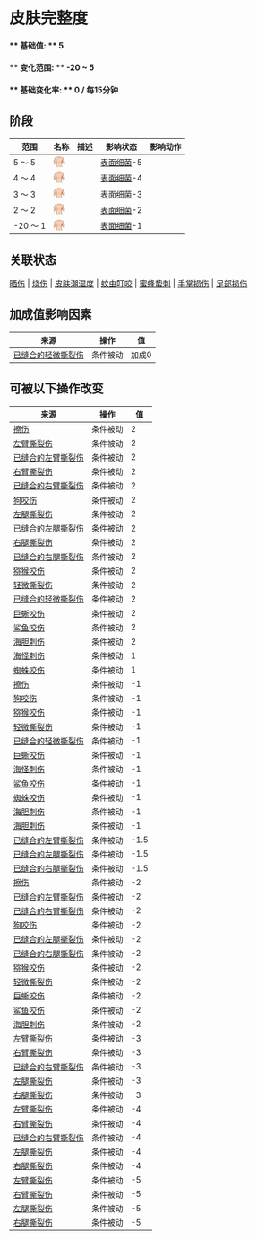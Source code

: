 # 皮肤完整度  
#### ** 基础值: ** 5   
#### ** 变化范围: ** -20 ~ 5  
#### ** 基础变化率: ** 0 / 每15分钟  
## 阶段  
范围  |  名称  |  描述  |  影响状态  |  影响动作  
----  |  ----  |  ----  |  ----  |  ----  
5 ～ 5  |  <img decoding="async" src="Sprite/WeightNormal.png" href="a.md" style="max-width:20px;max-height:20px;">  |    |  [表面细菌](BacteriaSurface.md)-5  |    
4 ～ 4  |  <img decoding="async" src="Sprite/WeightNormal.png" href="a.md" style="max-width:20px;max-height:20px;">  |    |  [表面细菌](BacteriaSurface.md)-4  |    
3 ～ 3  |  <img decoding="async" src="Sprite/WeightNormal.png" href="a.md" style="max-width:20px;max-height:20px;">  |    |  [表面细菌](BacteriaSurface.md)-3  |    
2 ～ 2  |  <img decoding="async" src="Sprite/WeightNormal.png" href="a.md" style="max-width:20px;max-height:20px;">  |    |  [表面细菌](BacteriaSurface.md)-2  |    
-20 ～ 1  |  <img decoding="async" src="Sprite/WeightNormal.png" href="a.md" style="max-width:20px;max-height:20px;">  |    |  [表面细菌](BacteriaSurface.md)-1  |    
## 关联状态  
[晒伤](Sunburn.md)  |  [烧伤](Burns.md)  |  [皮肤潮湿度](SkinHumidity.md)  |  [蚊虫叮咬](BugBites.md)  |  [蜜蜂蛰刺](BeeStings.md)  |  [手掌损伤](HandDamage.md)  |  [足部损伤](FootDamage.md)  
## 加成值影响因素  
来源  |  操作  |  值  
----  |  ----  |  ----  
[已缝合的轻微撕裂伤](W_MinorLacerationStitched.md)  |  条件被动  |  加成0  
## 可被以下操作改变  
来源  |  操作  |  值  
----  |  ----  |  ----  
[擦伤](W_Abrasion.md)  |  条件被动  |  2  
[左臂撕裂伤](W_ArmLacerationL.md)  |  条件被动  |  2  
[已缝合的左臂撕裂伤](W_ArmLacerationLStitched.md)  |  条件被动  |  2  
[右臂撕裂伤](W_ArmLacerationR.md)  |  条件被动  |  2  
[已缝合的右臂撕裂伤](W_ArmLacerationRStitched.md)  |  条件被动  |  2  
[狗咬伤](W_DogBite.md)  |  条件被动  |  2  
[左腿撕裂伤](W_LegLacerationL.md)  |  条件被动  |  2  
[已缝合的左腿撕裂伤](W_LegLacerationLStitched.md)  |  条件被动  |  2  
[右腿撕裂伤](W_LegLacerationR.md)  |  条件被动  |  2  
[已缝合的右腿撕裂伤](W_LegLacerationRStitched.md)  |  条件被动  |  2  
[猕猴咬伤](W_MacaqueBite.md)  |  条件被动  |  2  
[轻微撕裂伤](W_MinorLaceration.md)  |  条件被动  |  2  
[已缝合的轻微撕裂伤](W_MinorLacerationStitched.md)  |  条件被动  |  2  
[巨蜥咬伤](W_MonitorBite.md)  |  条件被动  |  2  
[鲨鱼咬伤](W_SharkBite.md)  |  条件被动  |  2  
[海胆刺伤](W_UrchinWound.md)  |  条件被动  |  2  
[海怪刺伤](W_SeahoundSting.md)  |  条件被动  |  1  
[蜘蛛咬伤](W_SpiderBite.md)  |  条件被动  |  1  
[擦伤](W_Abrasion.md)  |  条件被动  |  -1  
[狗咬伤](W_DogBite.md)  |  条件被动  |  -1  
[猕猴咬伤](W_MacaqueBite.md)  |  条件被动  |  -1  
[轻微撕裂伤](W_MinorLaceration.md)  |  条件被动  |  -1  
[已缝合的轻微撕裂伤](W_MinorLacerationStitched.md)  |  条件被动  |  -1  
[巨蜥咬伤](W_MonitorBite.md)  |  条件被动  |  -1  
[海怪刺伤](W_SeahoundSting.md)  |  条件被动  |  -1  
[鲨鱼咬伤](W_SharkBite.md)  |  条件被动  |  -1  
[蜘蛛咬伤](W_SpiderBite.md)  |  条件被动  |  -1  
[海胆刺伤](W_UrchinWound.md)  |  条件被动  |  -1  
[海胆刺伤](W_UrchinWoundSpines.md)  |  条件被动  |  -1  
[已缝合的左臂撕裂伤](W_ArmLacerationLStitched.md)  |  条件被动  |  -1.5  
[已缝合的左腿撕裂伤](W_LegLacerationLStitched.md)  |  条件被动  |  -1.5  
[已缝合的右腿撕裂伤](W_LegLacerationRStitched.md)  |  条件被动  |  -1.5  
[擦伤](W_Abrasion.md)  |  条件被动  |  -2  
[已缝合的左臂撕裂伤](W_ArmLacerationLStitched.md)  |  条件被动  |  -2  
[已缝合的右臂撕裂伤](W_ArmLacerationRStitched.md)  |  条件被动  |  -2  
[狗咬伤](W_DogBite.md)  |  条件被动  |  -2  
[已缝合的左腿撕裂伤](W_LegLacerationLStitched.md)  |  条件被动  |  -2  
[已缝合的右腿撕裂伤](W_LegLacerationRStitched.md)  |  条件被动  |  -2  
[猕猴咬伤](W_MacaqueBite.md)  |  条件被动  |  -2  
[轻微撕裂伤](W_MinorLaceration.md)  |  条件被动  |  -2  
[巨蜥咬伤](W_MonitorBite.md)  |  条件被动  |  -2  
[鲨鱼咬伤](W_SharkBite.md)  |  条件被动  |  -2  
[海胆刺伤](W_UrchinWound.md)  |  条件被动  |  -2  
[左臂撕裂伤](W_ArmLacerationL.md)  |  条件被动  |  -3  
[右臂撕裂伤](W_ArmLacerationR.md)  |  条件被动  |  -3  
[已缝合的右臂撕裂伤](W_ArmLacerationRStitched.md)  |  条件被动  |  -3  
[左腿撕裂伤](W_LegLacerationL.md)  |  条件被动  |  -3  
[右腿撕裂伤](W_LegLacerationR.md)  |  条件被动  |  -3  
[左臂撕裂伤](W_ArmLacerationL.md)  |  条件被动  |  -4  
[右臂撕裂伤](W_ArmLacerationR.md)  |  条件被动  |  -4  
[已缝合的右臂撕裂伤](W_ArmLacerationRStitched.md)  |  条件被动  |  -4  
[左腿撕裂伤](W_LegLacerationL.md)  |  条件被动  |  -4  
[右腿撕裂伤](W_LegLacerationR.md)  |  条件被动  |  -4  
[左臂撕裂伤](W_ArmLacerationL.md)  |  条件被动  |  -5  
[右臂撕裂伤](W_ArmLacerationR.md)  |  条件被动  |  -5  
[左腿撕裂伤](W_LegLacerationL.md)  |  条件被动  |  -5  
[右腿撕裂伤](W_LegLacerationR.md)  |  条件被动  |  -5  
